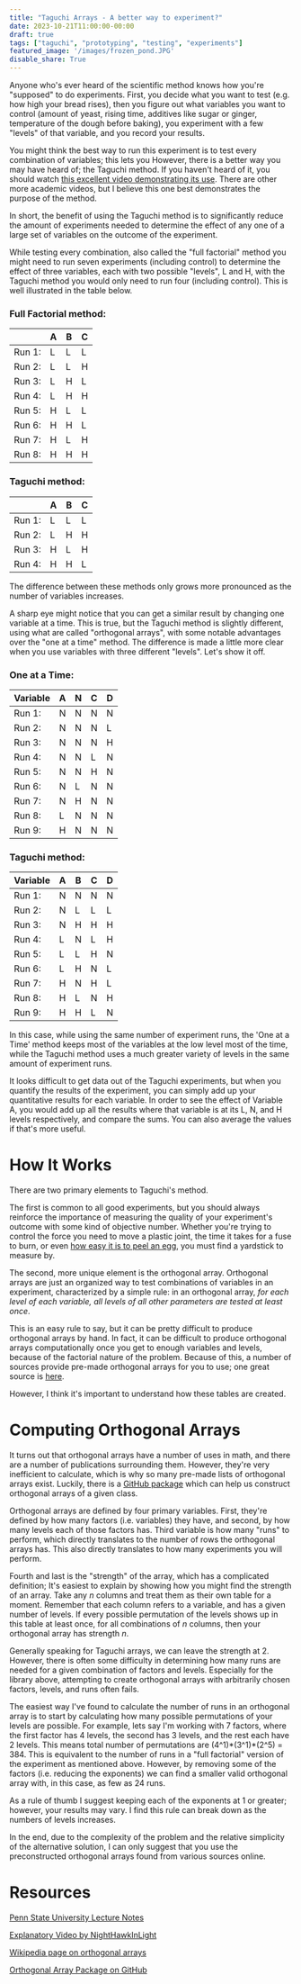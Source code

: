 ```yaml
---
title: "Taguchi Arrays - A better way to experiment?"
date: 2023-10-21T11:00:00-00:00
draft: true
tags: ["taguchi", "prototyping", "testing", "experiments"]
featured_image: '/images/frozen_pond.JPG'
disable_share: True
---
```


Anyone who's ever heard of the scientific method knows how you're "supposed" to do experiments. 
First, you decide what you want to test (e.g. how high your bread rises), then you figure out what variables you want to control (amount of yeast, rising time, additives like sugar or ginger, temperature of the dough before baking), you experiment with a few "levels" of that variable, and you record your results. 

You might think the best way to run this experiment is to test every combination of variables; this lets you 
However, there is a better way you may have heard of; the Taguchi method. If you haven't heard of it, you should watch [this excellent video demonstrating its use](https://www.youtube.com/watch?v=5oULEuOoRd0). There are other more academic videos, but I believe this one best demonstrates the purpose of the method.

In short, the benefit of using the Taguchi method is to significantly reduce the amount of experiments needed to determine the effect of any one of a large set of variables on the outcome of the experiment. 

While testing every combination, also called the "full factorial" method you might need to run seven experiments (including control) to determine the effect of three variables, each with two possible "levels", L and H, with the Taguchi method you would only need to run four (including control). This is well illustrated in the table below.

### Full Factorial method:

|          | A | B | C |
|----------|---|---|---|
| Run 1:   | L | L | L |
| Run 2:   | L | L | H |
| Run 3:   | L | H | L |
| Run 4:   | L | H | H |
| Run 5:   | H | L | L |
| Run 6:   | H | H | L |
| Run 7:   | H | L | H |
| Run 8:   | H | H | H |

### Taguchi method:

|          | A | B | C |
|----------|---|---|---|
| Run 1:   | L | L | L |
| Run 2:   | L | H | H |
| Run 3:   | H | L | H |
| Run 4:   | H | H | L |

The difference between these methods only grows more pronounced as the number of variables increases.

A sharp eye might notice that you can get a similar result by changing one variable at a time.
This is true, but the Taguchi method is slightly different, using what are called "orthogonal arrays", with some notable advantages over the "one at a time" method.
The difference is made a little more clear when you use variables with three different "levels". Let's show it off.

### One at a Time:

| Variable | A | N | C | D |
|----------|---|---|---|---|
| Run 1:   | N | N | N | N |
| Run 2:   | N | N | N | L |
| Run 3:   | N | N | N | H |
| Run 4:   | N | N | L | N |
| Run 5:   | N | N | H | N |
| Run 6:   | N | L | N | N |
| Run 7:   | N | H | N | N |
| Run 8:   | L | N | N | N |
| Run 9:   | H | N | N | N |

### Taguchi method:

| Variable | A | B | C | D |
|----------|---|---|---|---|
| Run 1:   | N | N | N | N |
| Run 2:   | N | L | L | L |
| Run 3:   | N | H | H | H |
| Run 4:   | L | N | L | H |
| Run 5:   | L | L | H | N |
| Run 6:   | L | H | N | L |
| Run 7:   | H | N | H | L |
| Run 8:   | H | L | N | H |
| Run 9:   | H | H | L | N |

In this case, while using the same number of experiment runs, the 'One at a Time' method keeps most of the variables at the low level most of the time, while the Taguchi method uses a much greater variety of levels in the same amount of experiment runs. 

It looks difficult to get data out of the Taguchi experiments, but when you quantify the results of the experiment, you can simply add up your quantitative results for each variable.
In order to see the effect of Variable A, you would add up all the results where that variable is at its L, N, and H levels respectively, and compare the sums. 
You can also average the values if that's more useful. 

# How It Works

There are two primary elements to Taguchi's method.

The first is common to all good experiments, but you should always reinforce the importance of measuring the quality of your experiment's outcome with some kind of objective number. 
Whether you're trying to control the force you need to move a plastic joint, the time it takes for a fuse to burn, or even [how easy it is to peel an egg](https://www.youtube.com/watch?v=5oULEuOoRd0), you must find a yardstick to measure by.

The second, more unique element is the orthogonal array.
Orthogonal arrays are just an organized way to test combinations of variables in an experiment, characterized by a simple rule: in an orthogonal array, *for each level of each variable, all levels of all other parameters are tested at least once*. 

This is an easy rule to say, but it can be pretty difficult to produce orthogonal arrays by hand.
In fact, it can be difficult to produce orthogonal arrays computationally once you get to enough variables and levels, because of the factorial nature of the problem.
Because of this, a number of sources provide pre-made orthogonal arrays for you to use; one great source is [here](https://www.me.psu.edu/cimbala/me345/Lectures/Taguchi_orthogonal_arrays.pdf).

However, I think it's important to understand how these tables are created.

# Computing Orthogonal Arrays

It turns out that orthogonal arrays have a number of uses in math, and there are a number of publications surrounding them.
However, they're very inefficient to calculate, which is why so many pre-made lists of orthogonal arrays exist.
Luckily, there is a [GitHub package](https://github.com/eendebakpt/oapackage) which can help us construct orthogonal arrays of a given class.

Orthogonal arrays are defined by four primary variables.
First, they're defined by how many factors (i.e. variables) they have, and second, by how many levels each of those factors has. 
Third variable is how many "runs" to perform, which directly translates to the number of rows the orthogonal arrays has.
This also directly translates to how many experiments you will perform.

Fourth and last is the "strength" of the array, which has a complicated definition; It's easiest to explain by showing how you might find the strength of an array.
Take any *n* columns and treat them as their own table for a moment.
Remember that each column refers to a variable, and has a given number of levels.
If every possible permutation of the levels shows up in this table at least once, for all combinations of *n* columns, then your orthogonal array has strength *n*.

Generally speaking for Taguchi arrays, we can leave the strength at 2.
However, there is often some difficulty in determining how many runs are needed for a given combination of factors and levels.
Especially for the library above, attempting to create orthogonal arrays with arbitrarily chosen factors, levels, and runs often fails.

The easiest way I've found to calculate the number of runs in an orthogonal array is to start by calculating how many possible permutations of your levels are possible.
For example, lets say I'm working with 7 factors, where the first factor has 4 levels, the second has 3 levels, and the rest each have 2 levels. 
This means total number of permutations are (4^1)\*(3^1)\*(2^5) = 384.
This is equivalent to the number of runs in a "full factorial" version of the experiment as mentioned above.
However, by removing some of the factors (i.e. reducing the exponents) we can find a smaller valid orthogonal array with, in this case, as few as 24 runs.

As a rule of thumb I suggest keeping each of the exponents at 1 or greater; however, your results may vary. 
I find this rule can break down as the numbers of levels increases.

In the end, due to the complexity of the problem and the relative simplicity of the alternative solution, I can only suggest that you use the preconstructed orthogonal arrays found from various sources online.

# Resources

[Penn State University Lecture Notes](https://www.me.psu.edu/cimbala/me345/Lectures/Taguchi_orthogonal_arrays.pdf)

[Explanatory Video by NightHawkInLight](https://www.youtube.com/watch?v=5oULEuOoRd0)

[Wikipedia page on orthogonal arrays](https://en.wikipedia.org/wiki/Orthogonal_array)

[Orthogonal Array Package on GitHub](https://github.com/eendebakpt/oapackage)
